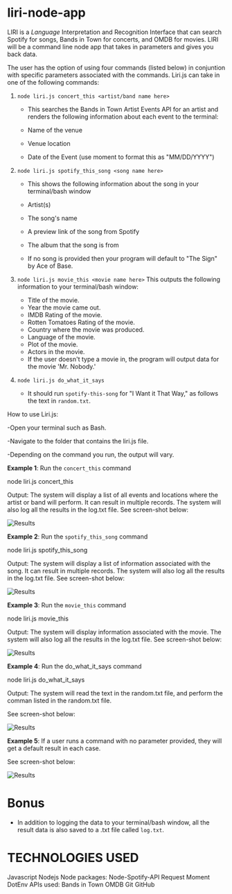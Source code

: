 # liri-node-app
LIRI is a _Language_ Interpretation and Recognition Interface that can search  Spotify for songs, Bands in Town for concerts, and OMDB for movies. LIRI will be a command line node app that takes in parameters and gives you back data.

The user has the option of using four commands (listed below) in conjuntion with specific parameters associated with the commands. Liri.js can take in one of the following commands:

1. `node liri.js concert_this <artist/band name here>` 
    * This searches the Bands in Town Artist Events API for an artist and renders the following information about each event to the terminal:

     * Name of the venue

     * Venue location

     * Date of the Event (use moment to format this as "MM/DD/YYYY")

2. `node liri.js spotify_this_song <song name here>`
     * This shows the following information about the song in your terminal/bash window

     * Artist(s)

     * The song's name

     * A preview link of the song from Spotify

     * The album that the song is from

   * If no song is provided then your program will default to "The Sign" by Ace of Base.

3. `node liri.js movie_this <movie name here>`
    This outputs the following information to your terminal/bash window:
    * Title of the movie.
    * Year the movie came out.
    * IMDB Rating of the movie.
    * Rotten Tomatoes Rating of the movie.
    * Country where the movie was produced.
    * Language of the movie.
    * Plot of the movie.
    * Actors in the movie.
    * If the user doesn't type a movie in, the program will output data for the movie 'Mr. Nobody.'

4. `node liri.js do_what_it_says`
     * It should run `spotify-this-song` for "I Want it That Way," as follows the text in `random.txt`.

How to use Liri.js:

-Open your terminal such as Bash.

-Navigate to the folder that contains the liri.js file.

-Depending on the command you run, the output will vary.

**Example 1**: Run the `concert_this` command

node liri.js concert_this <name of artist or band>

Output: The system will display a list of all events and locations where the artist or band will perform. It can result in multiple records. The system will also log all the results in the log.txt file. See screen-shot below:

![Results](liri-node-app\images\concertThis)

**Example 2**: Run the `spotify_this_song` command

 node liri.js spotify_this_song <name of song>

Output: The system will display a list of information associated with the song. It can result in multiple records. The system will also log all the results in the log.txt file. See screen-shot below:

![Results](liri-node-app\images\spotifyThisSong.PNG)

**Example 3**: Run the `movie_this` command

 node liri.js movie_this <name of movie>

Output: The system will display information associated with the movie. The system will also log all the results in the log.txt file. See screen-shot below:

![Results](liri-node-app\images\movieThis.PNG)

**Example 4**: Run the do_what_it_says command

 node liri.js do_what_it_says

Output: The system will read the text in the random.txt file, and perform the comman listed in the random.txt file.

See screen-shot below:

![Results](liri-node-app\images\doWhatIsSays.PNG)

**Example 5**: If a user runs a command with no parameter provided, they will get a default result in each case. 

See screen-shot below:

![Results](liri-node-app\images\default.PNG)

# Bonus
* In addition to logging the data to your terminal/bash window, all the result data is also saved to a .txt file called `log.txt`.

# TECHNOLOGIES USED
Javascript
Nodejs
Node packages:
    Node-Spotify-API
    Request
    Moment
    DotEnv
APIs used:
    Bands in Town
    OMDB
Git
GitHub

